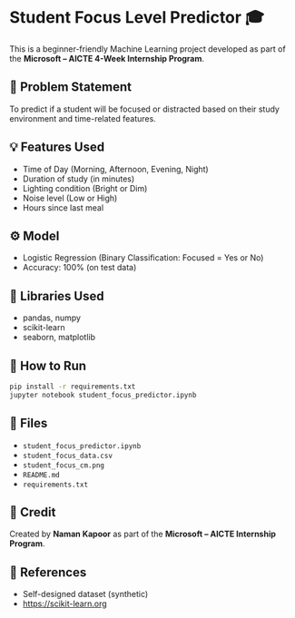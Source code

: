 # Student Focus Level Predictor 🎓

This is a beginner-friendly Machine Learning project developed as part of the **Microsoft – AICTE 4-Week Internship Program**.

## 📘 Problem Statement
To predict if a student will be focused or distracted based on their study environment and time-related features.

## 💡 Features Used
- Time of Day (Morning, Afternoon, Evening, Night)
- Duration of study (in minutes)
- Lighting condition (Bright or Dim)
- Noise level (Low or High)
- Hours since last meal

## ⚙️ Model
- Logistic Regression (Binary Classification: Focused = Yes or No)
- Accuracy: 100% (on test data)

## 🔧 Libraries Used
- pandas, numpy
- scikit-learn
- seaborn, matplotlib

## 🧪 How to Run

```bash
pip install -r requirements.txt
jupyter notebook student_focus_predictor.ipynb
```

## 📁 Files
- `student_focus_predictor.ipynb`
- `student_focus_data.csv`
- `student_focus_cm.png`
- `README.md`
- `requirements.txt`

## 🙌 Credit
Created by **Naman Kapoor** as part of the **Microsoft – AICTE Internship Program**.

## 🔗 References
- Self-designed dataset (synthetic)
- https://scikit-learn.org

